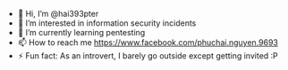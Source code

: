 - 👋 Hi, I’m @hai393pter
- 👀 I’m interested in information security incidents
- 🌱 I’m currently learning pentesting
- 📫 How to reach me https://www.facebook.com/phuchai.nguyen.9693
- ⚡ Fun fact: As an introvert, I barely go outside except getting invited :P

<!---
hai393pter/hai393pter is a ✨ special ✨ repository because its `README.md` (this file) appears on your GitHub profile.
You can click the Preview link to take a look at your changes.
--->
